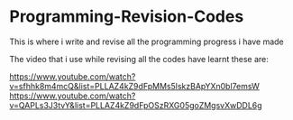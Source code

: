 # Programming-Revision-Codes
This is where i write and revise all the programming progress i have made

The video that i use while revising all the codes have learnt these are:

https://www.youtube.com/watch?v=sfhhk8m4mcQ&list=PLLAZ4kZ9dFpMMs5lskzBApYXn0bl7emsW
https://www.youtube.com/watch?v=QAPLs3J3tvY&list=PLLAZ4kZ9dFpOSzRXG05goZMgsvXwDDL6g
